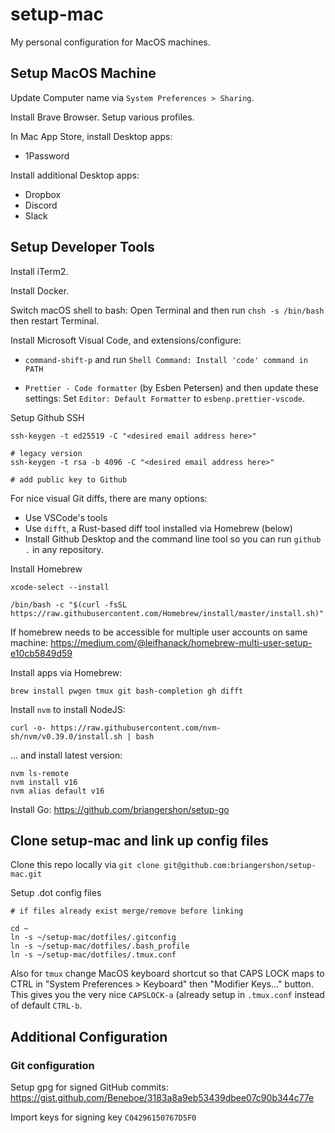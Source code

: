 # setup-mac

My personal configuration for MacOS machines.

## Setup MacOS Machine

Update Computer name via `System Preferences > Sharing`.

Install Brave Browser. Setup various profiles.

In Mac App Store, install Desktop apps:

- 1Password

Install additional Desktop apps:

- Dropbox
- Discord
- Slack

## Setup Developer Tools

Install iTerm2.

Install Docker.

Switch macOS shell to bash: Open Terminal and then run `chsh -s /bin/bash` then restart Terminal.

Install Microsoft Visual Code, and extensions/configure:

- `command-shift-p` and run `Shell Command: Install 'code' command in PATH`

- `Prettier - Code formatter` (by Esben Petersen) and then update these settings: Set `Editor: Default Formatter` to `esbenp.prettier-vscode`.

Setup Github SSH

    ssh-keygen -t ed25519 -C "<desired email address here>"

    # legacy version
    ssh-keygen -t rsa -b 4096 -C "<desired email address here>"

    # add public key to Github

For nice visual Git diffs, there are many options:

- Use VSCode's tools
- Use `difft`, a Rust-based diff tool installed via Homebrew (below)
- Install Github Desktop and the command line tool so you can run `github .` in any repository.

Install Homebrew

    xcode-select --install

    /bin/bash -c "$(curl -fsSL https://raw.githubusercontent.com/Homebrew/install/master/install.sh)"

If homebrew needs to be accessible for multiple user accounts on same machine: <https://medium.com/@leifhanack/homebrew-multi-user-setup-e10cb5849d59>

Install apps via Homebrew:

    brew install pwgen tmux git bash-completion gh difft

Install `nvm` to install NodeJS:

    curl -o- https://raw.githubusercontent.com/nvm-sh/nvm/v0.39.0/install.sh | bash

... and install latest version:

    nvm ls-remote
    nvm install v16
    nvm alias default v16

Install Go: https://github.com/briangershon/setup-go

## Clone setup-mac and link up config files

Clone this repo locally via `git clone git@github.com:briangershon/setup-mac.git`

Setup .dot config files

    # if files already exist merge/remove before linking

    cd ~
    ln -s ~/setup-mac/dotfiles/.gitconfig
    ln -s ~/setup-mac/dotfiles/.bash_profile
    ln -s ~/setup-mac/dotfiles/.tmux.conf

Also for `tmux` change MacOS keyboard shortcut so that CAPS LOCK maps to CTRL in "System Preferences > Keyboard" then "Modifier Keys..." button. This gives you the very nice `CAPSLOCK-a` (already setup in `.tmux.conf` instead of default `CTRL-b`.

## Additional Configuration

### Git configuration

Setup gpg for signed GitHub commits: https://gist.github.com/Beneboe/3183a8a9eb53439dbee07c90b344c77e

Import keys for signing key `C04296150767D5F0`
